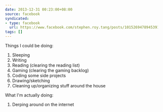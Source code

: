 ```yaml
---
date: 2013-12-31 00:23:00+08:00
source: facebook
syndicated:
- type: facebook
  url: https://www.facebook.com/stephen.roy.tang/posts/10152694789453912
tags: []
---
```


Things I could be doing: 

1. Sleeping 
2. Writing 
3. Reading (clearing the reading list) 
4. Gaming (clearing the gaming backlog) 
5. Coding some side projects 
6. Drawing/sketching 
7. Cleaning up/organizing stuff around the house  

What I'm actually doing: 

1. Derping around on the internet